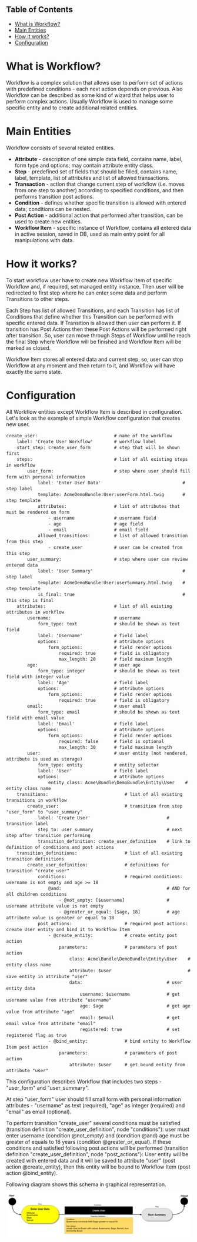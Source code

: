 Table of Contents
-----------------
 - [What is Workflow?](#what-is-workflow)
 - [Main Entities](#main-entities)
 - [How it works?](#how-it-works)
 - [Configuration](#configuration)

What is Workflow?
=================
Workflow is a complex solution that allows user to perform set of actions with predefined conditions - each next action depends on previous. Also Workflow can be described as some kind of wizard that helps user to perform complex actions. Usually Workflow is used to manage some specific entity and to create additional related entities.

Main Entities
=============

Workflow consists of several related entities.

* **Attribute** - description of one simple data field, contains name, label, form type and options; may contain attribute entity class.
* **Step** - predefined set of fields that should be filled, contains name, label, template, list of attributes and list of allowed transactions.
* **Transaction** - action that change current step of workflow (i.e. moves from one step to another) according to specified conditions, and then performs transition post actions.
* **Condition** - defines whether specific transition is allowed with entered data; conditions can be nested.
* **Post Action** - additional action that performed after transition, can be used to create new entities.
* **Workflow Item** - specific instance of Workflow, contains all entered data in active session, saved in DB, used as main entry point for all manipulations with data.

How it works?
=============
To start workflow user have to create new Workflow Item of specific Workflow and, if required, set managed entity instance. Then user will be redirected to first step where he can enter some data and perform Transitions to other steps.

Each Step has list of allowed Transitions, and each Transition has list of Conditions that define whether this Transition can be performed with specific entered data. If Transition is allowed then user can perform it. If transition has Post Actions then these Post Actions will be performed right after transition. So, user can move through Steps of Workflow until he reach the final Step where Workflow will be finished and Workflow Item will be marked as closed.

Workflow Item stores all entered data and current step, so, user can stop Workflow at any moment and then return to it, and Workflow will have exactly the same state.

Configuration
=============

All Workflow entities except Workflow Item is described in configuration. Let's look as the example of simple Workflow configuration that creates new user.

```
create_user:                             # name of the workflow
    label: 'Create User Workflow'        # workflow label
    start_step: create_user_form         # step that will be shown first
    steps:                               # list of all existing steps in workflow
        user_form:                       # step where user should fill form with personal information
            label: 'Enter User Data'                               # step label
            template: AcmeDemoBundle:User:userForm.html.twig       # step template
            attributes:                  # list of attributes that must be rendered on form
                - username               # username field
                - age                    # age field
                - email                  # email field
            allowed_transitions:         # list of allowed transition from this step
                - create_user            # user can be created from this step
        user_summary:                    # step where user can review entered data
            label: 'User Summary'                                  # step label
            template: AcmeDemoBundle:User:userSummary.html.twig    # step template
            is_final: true                                         # this step is final
    attributes:                          # list of all existing attributes in workflow
        username:                        # username
            form_type: text              # should be shown as text field
            label: 'Username'            # field label
            options:                     # attribute options
                form_options:            # field render options
                    required: true       # field is obligatory
                    max_length: 20       # field maximum length
        age:                             # user age
            form_type: integer           # should be shown as text field with integer value
            label: 'Age'                 # field label
            options:                     # attribute options
                form_options:            # field render options
                    required: true       # field is obligatory
        email:                           # user email
            form_type: email             # should be shown as text field with email value
            label: 'Email'               # field label
            options:                     # attribute options
                form_options:            # field render options
                    required: false      # field is optional
                    max_length: 30       # field maximum length
        user:                            # user entity (not rendered, attribute is used as storage)
            form_type: entity            # entity selector
            label: 'User'                # field label
            options:                     # attribute options
                entity_class: Acme\Bundle\DemoBundle\Entity\User    # entity class name
    transitions:                             # list of all existing transitions in workflow
        create_user:                         # transition from step "user_form" to "user_summary"
            label: 'Create User'                             # transition label
            step_to: user_summary                            # next step after transition performing
            transition_definition: create_user_definition    # link to definition of conditions and post actions
    transition_definitions:                  # list of all existing transition definitions
        create_user_definition:              # definitions for transition "create_user"
            conditions:                      # required conditions: username is not empty and age >= 18
                @and:                                        # AND for all children conditions
                    - @not_empty: [$username]                # username attribute value is not empty
                    - @greater_or_equal: [$age, 18]          # age attribute value is greater or equal to 18
            post_actions:                    # required post actions: create User entity and bind it to Workflow Item
                - @create_entity:            # create entity post action
                    parameters:              # parameters of post action
                        class: Acme\Bundle\DemoBundle\Entity\User    # entity class name
                        attribute: $user                             # save entity in attribute "user"
                        data:                                # user entity data
                            username: $username              # get username value from attribute "username"
                            age: $age                        # get age value from attribute "age"
                            email: $email                    # get email value from attribute "email"
                            registered: true                 # set registered flag as true
                - @bind_entity:              # bind entity to Workflow Item post action
                    parameters:              # parameters of post action
                        attribute: $user     # get bound entity from attribute "user"
```

This configuration describes Workflow that includes two steps - "user_form" and "user_summary".

At step "user_form" user should fill small form with personal information attributes - "username" as text (required), "age" as integer (required) and "email" as email (optional).

To perform transition "create_user" several conditions must be satisfied (transition definition "create_user_definition", node "conditions"): user must enter username (condition @not_empty) and (condition @and) age must be greater of equals to 18 years (condition @greater_or_equal). If these conditions and satisfied following post actions will be performed (transition definition "create_user_definition", node "post_actions"): User entity will be created with entered data and it will be saved to attribute "user" (post action @create_entity), then this entity will be bound to Workflow Item (post action @bind_entity).

Following diagram shows this schema in graphical representation.

![Workflow Diagram](../images/getting-started_workflow-diagram.png)
